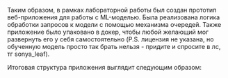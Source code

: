 Таким образом, в рамках лабораторной работы был создан прототип веб-приложения для работы с ML-моделью. Была реализована логика обработки запросов к модели с помощью механизма очередей. Также приложение было упаковано в докер, чтобы любой желающий мог развернуть его у себя самостоятельно (P.S. лицензия не указана, но обученную модель просто так брать нельзя - придите и спросите в лс, тг sonya_leaf). 

Итоговая структура приложения выглядит следующим образом: 

